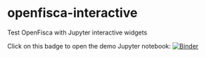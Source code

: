 # openfisca-interactive

Test OpenFisca with Jupyter interactive widgets

Click on this badge to open the demo Jupyter notebook: [![Binder](https://mybinder.org/badge.svg)](https://mybinder.org/v2/gh/cbenz/openfisca-interactive/master?filepath=index.ipynb)
